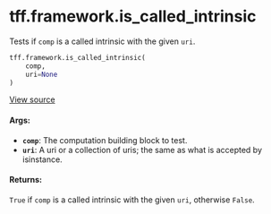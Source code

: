 <div itemscope itemtype="http://developers.google.com/ReferenceObject">
<meta itemprop="name" content="tff.framework.is_called_intrinsic" />
<meta itemprop="path" content="Stable" />
</div>

# tff.framework.is_called_intrinsic

Tests if `comp` is a called intrinsic with the given `uri`.

```python
tff.framework.is_called_intrinsic(
    comp,
    uri=None
)
```

<a target="_blank" href="http://github.com/tensorflow/federated/tree/master/tensorflow_federated/python/core/impl/computation_building_block_utils.py">View
source</a>

<!-- Placeholder for "Used in" -->

#### Args:

*   <b>`comp`</b>: The computation building block to test.
*   <b>`uri`</b>: A uri or a collection of uris; the same as what is accepted by
    isinstance.

#### Returns:

`True` if `comp` is a called intrinsic with the given `uri`, otherwise `False`.
